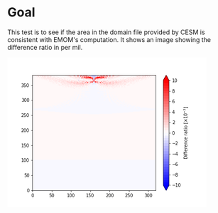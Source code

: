 # Goal

This test is to see if the area in the domain file provided by CESM is consistent with EMOM's computation.
It shows an image showing the difference ratio in per mil.

![Area difference ratio](area_diff_ratio.png)
